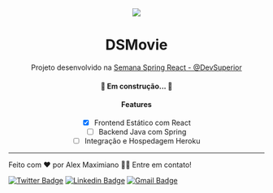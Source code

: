 <div align="center"><img src="https://devsuperior.com.br/_next/static/images/event_logo-05812d7a034d6637241a6f10ccc2db71.svg" /></div>
<h1 align="center">DSMovie</h1>
<p align="center">Projeto desenvolvido na <a href="https://devsuperior.com.br/evento-sds?episodio=1">Semana Spring React - @DevSuperior</a></p>

<h4 align="center"> 
	🚧  Em construção...  🚧
</h4>

<div align="center">
<h4>Features</h4>

- [x] Frontend Estático com React
- [ ] Backend Java com Spring
- [ ] Integração e Hospedagem Heroku
</div>
<hr>

Feito com ❤️ por Alex Maximiano 👋🏽 Entre em contato!

[![Twitter Badge](https://img.shields.io/badge/-@alexvmaximiano-1ca0f1?style=flat-square&labelColor=1ca0f1&logo=twitter&logoColor=white&link=https://twitter.com/alexvmaximiano)](https://twitter.com/alexvmaximiano) [![Linkedin Badge](https://img.shields.io/badge/-Alex-blue?style=flat-square&logo=Linkedin&logoColor=white&link=https://www.linkedin.com/in/alexvmaximiano/)](https://www.linkedin.com/in/alexvmaxiano/) 
[![Gmail Badge](https://img.shields.io/badge/-alexvmaximiano03@gmail.com-c14438?style=flat-square&logo=Gmail&logoColor=white&link=mailto:alexvmaximiano03@gmail.com)](mailto:alexvmaximiano03@gmail.com)
